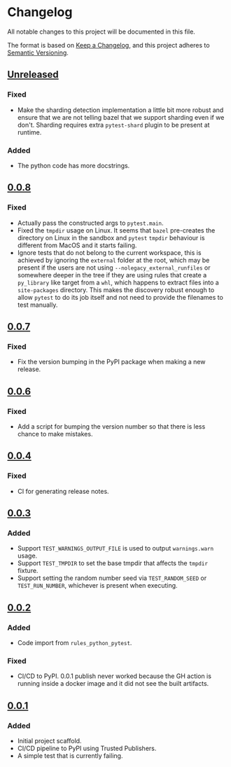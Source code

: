 # Changelog

All notable changes to this project will be documented in this file.

The format is based on [Keep a Changelog](https://keepachangelog.com/en/1.1.0/),
and this project adheres to [Semantic Versioning](https://semver.org/spec/v2.0.0.html).

## [Unreleased]

### Fixed

- Make the sharding detection implementation a little bit more robust and
  ensure that we are not telling bazel that we support sharding even if we
  don't. Sharding requires extra `pytest-shard` plugin to be present at
  runtime.

### Added

- The python code has more docstrings.

## [0.0.8]

### Fixed

- Actually pass the constructed args to `pytest.main`.
- Fixed the `tmpdir` usage on Linux. It seems that `bazel` pre-creates the
  directory on Linux in the sandbox and `pytest` `tmpdir` behaviour is
  different from MacOS and it starts failing.
- Ignore tests that do not belong to the current workspace, this is achieved by
  ignoring the `external` folder at the root, which may be present if the users
  are not using `--nolegacy_external_runfiles` or somewhere deeper in the tree
  if they are using rules that create a `py_library` like target from a `whl`,
  which happens to extract files into a `site-packages` directory. This makes
  the discovery robust enough to allow `pytest` to do its job itself and not
  need to provide the filenames to test manually.

## [0.0.7]

### Fixed

- Fix the version bumping in the PyPI package when making a new release.

## [0.0.6]

### Fixed

- Add a script for bumping the version number so that there is less chance to
  make mistakes.

## [0.0.4]

### Fixed

- CI for generating release notes.

## [0.0.3]

### Added

- Support `TEST_WARNINGS_OUTPUT_FILE` is used to output `warnings.warn` usage.
- Support `TEST_TMPDIR` to set the base tmpdir that affects the `tmpdir` fixture.
- Support setting the random number seed via `TEST_RANDOM_SEED` or
  `TEST_RUN_NUMBER`, whichever is present when executing.

## [0.0.2]

### Added

- Code import from `rules_python_pytest`.

### Fixed

- CI/CD to PyPI. 0.0.1 publish never worked because the GH action is running
  inside a docker image and it did not see the built artifacts.

## [0.0.1]

### Added

- Initial project scaffold.
- CI/CD pipeline to PyPI using Trusted Publishers.
- A simple test that is currently failing.

[unreleased]: https://github.com/aignas/pytest-bazel/compare/0.0.8...HEAD
[0.0.8]: https://github.com/aignas/pytest-bazel/releases/tag/0.0.8
[0.0.7]: https://github.com/aignas/pytest-bazel/releases/tag/0.0.7
[0.0.6]: https://github.com/aignas/pytest-bazel/releases/tag/0.0.6
[0.0.4]: https://github.com/aignas/pytest-bazel/releases/tag/0.0.4
[0.0.3]: https://github.com/aignas/pytest-bazel/releases/tag/0.0.3
[0.0.2]: https://github.com/aignas/pytest-bazel/releases/tag/0.0.2
[0.0.1]: https://github.com/aignas/pytest-bazel/releases/tag/0.0.1
[0.0.0]: https://github.com/aignas/pytest-bazel/releases/tag/0.0.0
